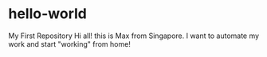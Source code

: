 # hello-world
My First Repository
Hi all! 
this is Max from Singapore. I want to automate my work and start "working" from home!
